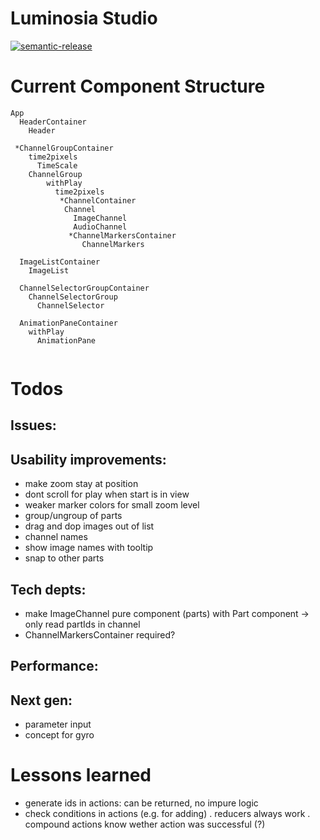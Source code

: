 # Luminosia Studio

[![semantic-release](https://img.shields.io/badge/%20%20%F0%9F%93%A6%F0%9F%9A%80-semantic--release-e10079.svg)](https://github.com/semantic-release/semantic-release)

# Current Component Structure

```
App
  HeaderContainer
    Header

 *ChannelGroupContainer
    time2pixels
      TimeScale
    ChannelGroup
        withPlay
          time2pixels
           *ChannelContainer
            Channel
              ImageChannel
              AudioChannel
             *ChannelMarkersContainer
                ChannelMarkers

  ImageListContainer
    ImageList

  ChannelSelectorGroupContainer
    ChannelSelectorGroup
      ChannelSelector
    
  AnimationPaneContainer
    withPlay
      AnimationPane
      

```

# Todos

## Issues:


## Usability improvements:
- make zoom stay at position
- dont scroll for play when start is in view
- weaker marker colors for small zoom level
- group/ungroup of parts
- drag and dop images out of list
- channel names
- show image names with tooltip
- snap to other parts

## Tech depts:
- make ImageChannel pure component (parts) with Part component
  -> only read partIds in channel
- ChannelMarkersContainer required?

## Performance:


## Next gen:
- parameter input
- concept for gyro

# Lessons learned
- generate ids in actions: can be returned, no impure logic
- check conditions in actions (e.g. for adding)
    . reducers always work
    . compound actions know wether action was successful (?)